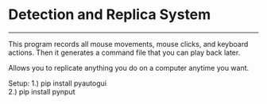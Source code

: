# Detection and Replica System
---------------------------------

This program records all mouse movements, mouse clicks, and keyboard actions. Then it generates a command file that you can play back later.

Allows you to replicate anything you do on a computer anytime you want.

Setup:
1.) pip install pyautogui <br>
2.) pip install pynput <br>
